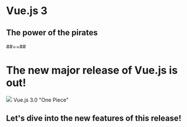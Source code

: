 
<!-- .slide: class="transition left sfeir-bg-axololt" -->

# Vue.js 3

## The power of the pirates

##==##

# The new major release of Vue.js is out!

<div class="full-center">
    <img src="./assets/images/logo-release-vue3.png">
    Vue.js 3.0 "One Piece"
</div>

## Let's dive into the new features of this release!

